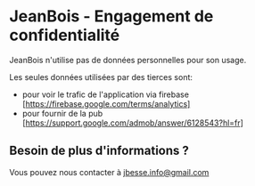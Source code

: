 JeanBois - Engagement de confidentialité
=============================

JeanBois n'utilise pas de données personnelles pour son usage.

Les seules données utilisées par des tierces sont:

* pour voir le trafic de l'application via firebase [https://firebase.google.com/terms/analytics]
* pour fournir de la pub [https://support.google.com/admob/answer/6128543?hl=fr]

Besoin de plus d'informations ?
--------------

Vous pouvez nous contacter à jbesse.info@gmail.com
